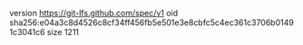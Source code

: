 version https://git-lfs.github.com/spec/v1
oid sha256:e04a3c8d4526c8cf34ff456fb5e501e3e8cbfc5c4ec361c3706b01491c3041c6
size 1211
